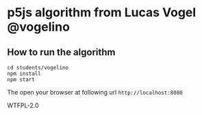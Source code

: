 # p5js algorithm from Lucas Vogel @vogelino

## How to run the algorithm
```
cd students/vogelino
npm install
npm start
```
The open your browser at following url
`http://localhost:8080`

WTFPL-2.0
